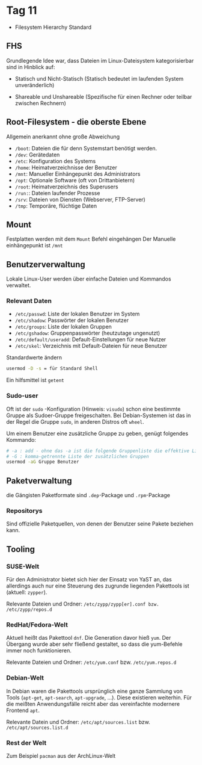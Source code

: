 # Tag 11

- Filesystem Hierarchy Standard

## FHS

Grundlegende Idee war, dass Dateien im Linux-Dateisystem kategorisierbar sind in Hinblick auf:

- Statisch und Nicht-Statisch (Statisch bedeutet im laufenden System unveränderlich)

- Shareable und Unshareable (Spezifische für einen Rechner oder teilbar zwischen Rechnern)

## Root-Filesystem - die oberste Ebene

Allgemein anerkannt ohne große Abweichung

- `/boot`: Dateien die für denn Systemstart benötigt werden.
- `/dev`: Gerätedaten
- `/etc`: Konfiguration des Systems
- `/home`: Heimatverzeichnisse der Benutzer
- `/mnt`: Manueller Einhängepunkt des Administrators
- `/opt`: Optionale Software (oft von Drittanbietern)
- `/root`: Heimatverzeichnis des Superusers
- `/run:`: Dateien laufender Prozesse
- `/srv`: Dateien von Diensten (Webserver, FTP-Server)
- `/tmp`: Temporäre, flüchtige Daten

## Mount

Festplatten werden mit dem `Mount` Befehl eingehängen
Der Manuelle einhängepunkt ist `/mnt`

## Benutzerverwaltung

Lokale Linux-User werden über einfache Dateien und Kommandos verwaltet.

### Relevant Daten

- `/etc/passwd`: Liste der lokalen Benutzer im System
- `/etc/shadow`: Passwörter der lokalen Benutzer
- `/etc/groups`: Liste der lokalen Gruppen
- `/etc/gshadow`: Gruppenpasswörter (heutzutage ungenutzt)
- `/etc/default/useradd`: Default-Einstellungen für neue Nutzer
- `/etc/skel`: Verzeichnis mit Default-Dateien für neue Benutzer

Standardwerte ändern

```sh
usermod -D -s = für Standard Shell 
```

Ein hilfsmittel ist `getent`

### Sudo-user

Oft ist der `sudo` -Konfiguration (Hinweis: `visudo`) schon eine bestimmte Gruppe
als Sudoer-Gruppe freigeschalten. Bei Debian-Systemen ist das in der Regel die Gruppe `sudo`, in anderen Distros oft `wheel`.

Um einem Benutzer eine zusätzliche Gruppe zu geben, genügt folgendes Kommando:

```sh
# -a : add - ohne das -a ist die folgende Gruppenliste die effektive Liste alle Gruppen
# -G : komma-getrennte Liste der zusätzlichen Gruppen
usermod -aG Gruppe Benutzer
```

## Paketverwaltung

die Gängisten Paketformate sind `.dep`-Package und `.rpm`-Package

### Repositorys

Sind offizielle Paketquellen, von denen der Benutzer seine Pakete beziehen kann.

## Tooling

### SUSE-Welt

Für den Administrator bietet sich hier der Einsatz von YaST an, das allerdings auch nur eine Steuerung des zugrunde liegenden Pakettools ist (aktuell: `zypper`).

Relevante Dateien und Ordner: `/etc/zypp/zypp[er].conf bzw. /etc/zypp/repos.d`

### RedHat/Fedora-Welt

Aktuell heißt das Pakettool `dnf`. Die Generation davor hieß `yum`. Der Übergang wurde aber sehr fließend gestaltet, so dass die yum-Befehle immer noch funktionieren.

Relevante Dateien und Ordner: `/etc/yum.conf` bzw. `/etc/yum.repos.d`

### Debian-Welt

In Debian waren die Pakettools ursprünglich eine ganze Sammlung von Tools (`apt-get`, `apt-search`, `apt-upgrade`, ...). Diese existieren weiterhin. Für die meißten Anwendungsfälle reicht aber das vereinfachte modernere Frontend `apt`.

Relevante Datein und Ordner: `/etc/apt/sources.list` bzw. `/etc/apt/sources.list.d`

### Rest der Welt

Zum Beispiel `pacman` aus der ArchLinux-Welt
